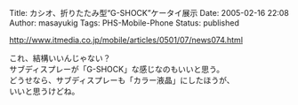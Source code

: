 Title: カシオ、折りたたみ型“G-SHOCK”ケータイ展示
Date: 2005-02-16 22:08
Author: masayukig
Tags: PHS-Mobile-Phone
Status: published

<http://www.itmedia.co.jp/mobile/articles/0501/07/news074.html>

これ、結構いいんじゃない？  
サブディスプレーが「G-SHOCK」な感じなのもいいと思う。  
どうせなら、サブディスプレーも「カラー液晶」にしたほうが、  
いいと思うけどね。
